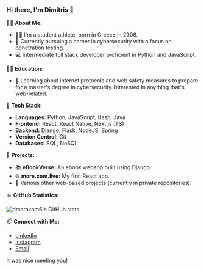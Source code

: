 
### Hi there, I'm Dimitris 👋

👨‍💻 **About Me:**
- 🏃‍♂️ I'm a student athlete, born in Greece in 2006.
- 🌱 Currently pursuing a career in cybersecurity with a focus on penetration testing.
- 💻 Intermediate full stack developer proficient in Python and JavaScript.

👨‍🎓 **Education:**
- 🏫 Learning about internet protocols and web safety measures to prepare for a master's degree in cybersecurity. Interested in anything that's web-related.

🔧 **Tech Stack:**
- **Languages:** Python, JavaScript, Bash, Java
- **Frontend:** React, React Native, Next.js (TS)
- **Backend:** Django, Flask, NodeJS, Spring
- **Version Control:** Git
- **Databases:** SQL, NoSQL

🌟 **Projects:**
- 📚 **eBookVerse:** An ebook webapp built using Django.
- 🌐 **more.com.live:** My first React app.
- 🚀 Various other web-based projects (currently in private repositories).

📊 **GitHub Statistics:**

![dmarakom6's GitHub stats](https://github-readme-stats.vercel.app/api?username=dmarakom6&show_icons=true&theme=radical)

📫 **Connect with Me:**
- [LinkedIn](https://www.linkedin.com/in/dimitris-marakomihelakis-6b9019178)
- [Instagram](https://instagram.com/dimitrismarako)
- [Email](mailto:dimitrismarako@outlook.com)

It was nice meeting you!
